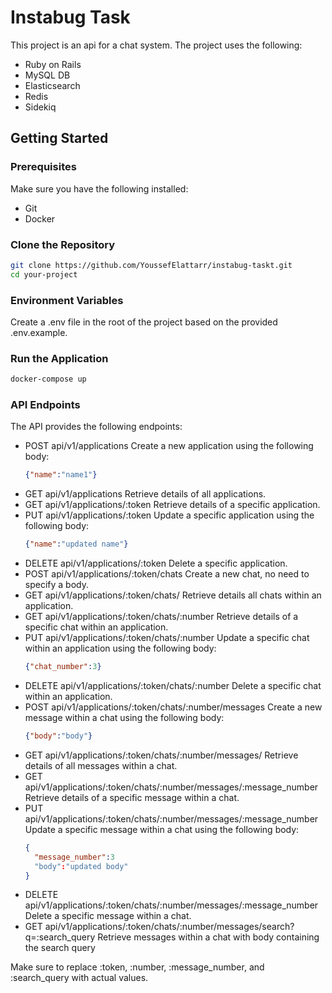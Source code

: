 # Instabug Task

This project is an api for a chat system. The project uses the following:

  - Ruby on Rails
  - MySQL DB
  - Elasticsearch
  - Redis
  - Sidekiq

## Getting Started

### Prerequisites

Make sure you have the following installed:

- Git
- Docker

### Clone the Repository

```bash
git clone https://github.com/YoussefElattarr/instabug-taskt.git
cd your-project
```

### Environment Variables

Create a .env file in the root of the project based on the provided .env.example. 

### Run the Application

```bash
docker-compose up
```

### API Endpoints

The API provides the following endpoints:

  - POST api/v1/applications Create a new application using the following body:
    ```json
    {"name":"name1"}
    ```
  - GET  api/v1/applications Retrieve details of all applications.
  - GET  api/v1/applications/:token Retrieve details of a specific application.
  - PUT  api/v1/applications/:token Update a specific application using the following body:
    ```json
    {"name":"updated name"}
    ``` 
  - DELETE api/v1/applications/:token Delete a specific application. 
  - POST api/v1/applications/:token/chats Create a new chat, no need to specify a body.
  - GET  api/v1/applications/:token/chats/ Retrieve details all chats within an application.
  - GET  api/v1/applications/:token/chats/:number Retrieve details of a specific chat within an application.
  - PUT  api/v1/applications/:token/chats/:number Update a specific chat within an application using the following body:
    ```json
    {"chat_number":3}
    ```
  - DELETE api/v1/applications/:token/chats/:number Delete a specific chat within an application.
  - POST api/v1/applications/:token/chats/:number/messages Create a new message within a chat using the following body:
    ```json
    {"body":"body"}
    ```
  - GET  api/v1/applications/:token/chats/:number/messages/ Retrieve details of all messages within a chat.
  - GET  api/v1/applications/:token/chats/:number/messages/:message_number Retrieve details of a specific message within a chat.
  - PUT  api/v1/applications/:token/chats/:number/messages/:message_number Update a specific message within a chat using the following body:
    ```json
    {
      "message_number":3
      "body":"updated body"
    }
    ```
  - DELETE  api/v1/applications/:token/chats/:number/messages/:message_number Delete a specific message within a chat.
  - GET api/v1/applications/:token/chats/:number/messages/search?q=:search_query Retrieve messages within a chat with body containing the search query

Make sure to replace :token, :number, :message_number, and :search_query with actual values.




